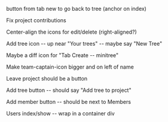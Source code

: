 button from tab new to go back to tree (anchor on index)

Fix project contributions

Center-align the icons for edit/delete (right-aligned?)

Add tree icon -- up near "Your trees" -- maybe say "New Tree"

Maybe a diff icon for "Tab Create -- minitree"

Make team-captain-icon bigger and on left of name

Leave project should be a button

Add tree button -- should say "Add tree to project"

Add member button -- should be next to Members

Users index/show -- wrap in a container div
